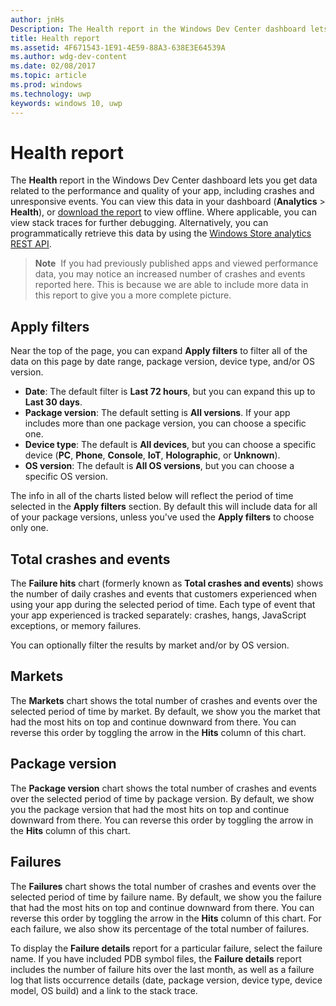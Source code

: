 ```yaml
---
author: jnHs
Description: The Health report in the Windows Dev Center dashboard lets you get data related to the performance and quality of your app, including crashes and unresponsive events.
title: Health report
ms.assetid: 4F671543-1E91-4E59-88A3-638E3E64539A
ms.author: wdg-dev-content
ms.date: 02/08/2017
ms.topic: article
ms.prod: windows
ms.technology: uwp
keywords: windows 10, uwp
---
```


# Health report


The **Health** report in the Windows Dev Center dashboard lets you get data related to the performance and quality of your app, including crashes and unresponsive events. You can view this data in your dashboard (**Analytics** > **Health**), or [download the report](download-analytic-reports.md) to view offline. Where applicable, you can view stack traces for further debugging. Alternatively, you can programmatically retrieve this data by using the [Windows Store analytics REST API](../monetize/access-analytics-data-using-windows-store-services.md).


> **Note**  If you had previously published apps and viewed performance data, you may notice an increased number of crashes and events reported here. This is because we are able to include more data in this report to give you a more complete picture.

## Apply filters


Near the top of the page, you can expand **Apply filters** to filter all of the data on this page by date range, package version, device type, and/or OS version.

-   **Date**: The default filter is **Last 72 hours**, but you can expand this up to **Last 30 days**.
-   **Package version**: The default setting is **All versions**. If your app includes more than one package version, you can choose a specific one.
-   **Device type**: The default is **All devices**, but you can choose a specific device (**PC**, **Phone**, **Console**, **IoT**, **Holographic**, or **Unknown**).
-   **OS version**: The default is **All OS versions**, but you can choose a specific OS version.

The info in all of the charts listed below will reflect the period of time selected in the **Apply filters** section. By default this will include data for all of your package versions, unless you've used the **Apply filters** to choose only one.

## Total crashes and events


The **Failure hits** chart (formerly known as **Total crashes and events**) shows the number of daily crashes and events that customers experienced when using your app during the selected period of time. Each type of event that your app experienced is tracked separately: crashes, hangs, JavaScript exceptions, or memory failures.

You can optionally filter the results by market and/or by OS version.

## Markets


The **Markets** chart shows the total number of crashes and events over the selected period of time by market. By default, we show you the market that had the most hits on top and continue downward from there. You can reverse this order by toggling the arrow in the **Hits** column of this chart.

## Package version


The **Package version** chart shows the total number of crashes and events over the selected period of time by package version. By default, we show you the package version that had the most hits on top and continue downward from there. You can reverse this order by toggling the arrow in the **Hits** column of this chart.

## Failures


The **Failures** chart shows the total number of crashes and events over the selected period of time by failure name. By default, we show you the failure that had the most hits on top and continue downward from there. You can reverse this order by toggling the arrow in the **Hits** column of this chart. For each failure, we also show its percentage of the total number of failures.

To display the **Failure details** report for a particular failure, select the failure name. If you have included PDB symbol files, the **Failure details** report includes the number of failure hits over the last month, as well as a failure log that lists occurrence details (date, package version, device type, device model, OS build) and a link to the stack trace.

 

 
